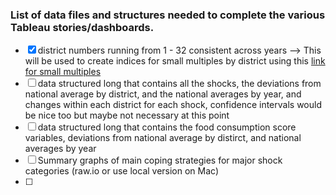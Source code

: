 ### List of data files and structures needed to complete the various Tableau stories/dashboards.

- [x] district numbers running from 1 - 32 consistent across years --> This will be used to create indices for small multiples by district using this [link for small multiples](http://www.datablick.com/blog/2016/03/07/dynamic-small-multiples-in-tableau-by-chris-demartini)  
- [ ] data structured long that contains all the shocks, the deviations from national average by district, and the national averages by year, and changes within each district for each shock, confidence intervals would be nice too but maybe not necessary at this point  
- [ ] data structured long that contains the food consumption score variables, deviations from national average by distirct, and national averages by year
- [ ] Summary graphs of main coping strategies for major shock categories (raw.io or use local version on Mac)
- [ ] 
